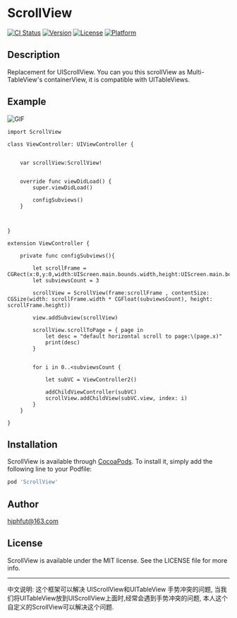 
# ScrollView

[![CI Status](http://img.shields.io/travis/hjphfut@163.com/ScrollView.svg?style=flat)](https://travis-ci.org/hjphfut@163.com/ScrollView)
[![Version](https://img.shields.io/cocoapods/v/ScrollView.svg?style=flat)](http://cocoapods.org/pods/ScrollView)
[![License](https://img.shields.io/cocoapods/l/ScrollView.svg?style=flat)](http://cocoapods.org/pods/ScrollView)
[![Platform](https://img.shields.io/cocoapods/p/ScrollView.svg?style=flat)](http://cocoapods.org/pods/ScrollView)

## Description
Replacement for UIScrollView.
You can you this scrollView as Multi-TableView's containerView, it is compatible with UITableViews.

## Example

![GIF](https://github.com/EricYellow/ScrollView/tree/master/Example/ScrollView.gif)

```objc
import ScrollView

class ViewController: UIViewController {

    
    var scrollView:ScrollView!
    
    
    override func viewDidLoad() {
        super.viewDidLoad()

        configSubviews()
    }

    

}

extension ViewController {
    
    private func configSubviews(){
        
        let scrollFrame = CGRect(x:0,y:0,width:UIScreen.main.bounds.width,height:UIScreen.main.bounds.height)
        let subviewsCount = 3

        scrollView = ScrollView(frame:scrollFrame , contentSize: CGSize(width: scrollFrame.width * CGFloat(subviewsCount), height: scrollFrame.height))
        
        view.addSubview(scrollView)
        
        scrollView.scrollToPage = { page in
            let desc = "default horizontal scroll to page:\(page.x)"
            print(desc)
        }
        
        
        for i in 0..<subviewsCount {
            
            let subVC = ViewController2()
            
            addChildViewController(subVC)
            scrollView.addChildView(subVC.view, index: i)
        }
    }
    
}

```


## Installation

ScrollView is available through [CocoaPods](http://cocoapods.org). To install
it, simply add the following line to your Podfile:

```ruby
pod 'ScrollView'
```

## Author

hjphfut@163.com

## License

ScrollView is available under the MIT license. See the LICENSE file for more info.


**************

中文说明: 
这个框架可以解决 UIScrollView和UITableView 手势冲突的问题, 当我们将UITableView放到UIScrollView上面时,经常会遇到手势冲突的问题, 本人这个自定义的ScrollView可以解决这个问题.
